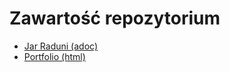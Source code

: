 # Zawartość repozytorium

* [Jar Raduni (adoc)](jar-raduni.adoc)
* [Portfolio (html)](https://lucjusza.github.io)
